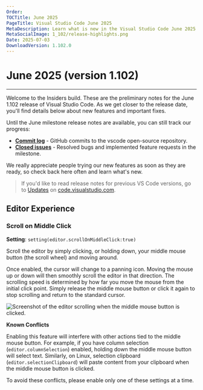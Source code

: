```yaml
---
Order:
TOCTitle: June 2025
PageTitle: Visual Studio Code June 2025
MetaDescription: Learn what is new in the Visual Studio Code June 2025 Release (1.102)
MetaSocialImage: 1_102/release-highlights.png
Date: 2025-07-03
DownloadVersion: 1.102.0
---
```

# June 2025 (version 1.102)

<!-- DOWNLOAD_LINKS_PLACEHOLDER -->

---

Welcome to the Insiders build. These are the preliminary notes for the June 1.102 release of Visual Studio Code. As we get closer to the release date, you'll find details below about new features and important fixes.

Until the June milestone release notes are available, you can still track our progress:

* **[Commit log](https://github.com/Microsoft/vscode/commits/main)** - GitHub commits to the vscode open-source repository.
* **[Closed issues](https://github.com/Microsoft/vscode/issues?q=is%3Aissue+is%3Aclosed+milestone%3A%22June+2025%22)** - Resolved bugs and implemented feature requests in the milestone.

We really appreciate people trying our new features as soon as they are ready, so check back here often and learn what's new.

>If you'd like to read release notes for previous VS Code versions, go to [Updates](https://code.visualstudio.com/updates) on [code.visualstudio.com](https://code.visualstudio.com).

## Editor Experience

### Scroll on Middle Click

**Setting**: `setting(editor.scrollOnMiddleClick:true)`

Scroll the editor by simply clicking, or holding down, your middle mouse button (the scroll wheel) and moving around.

Once enabled, the cursor will change to a panning icon. Moving the mouse up or down will then smoothly scroll the editor in that direction. The scrolling speed is determined by how far you move the mouse from the initial click point. Simply release the middle mouse button or click it again to stop scrolling and return to the standard cursor.

![Screenshot of the editor scrolling when the middle mouse button is clicked.](images/1_102/middle-scroll.png)

**Known Conflicts**

Enabling this feature will interfere with other actions tied to the middle mouse button. For example, if you have column selection (`editor.columnSelection`) enabled, holding down the middle mouse button will select text. Similarly, on Linux, selection clipboard (`editor.selectionClipboard`) will paste content from your clipboard when the middle mouse button is clicked.

To avoid these conflicts, please enable only one of these settings at a time.

<a id="scroll-to-top" role="button" title="Scroll to top" aria-label="scroll to top" href="#"><span class="icon"></span></a>
<link rel="stylesheet" type="text/css" href="css/inproduct_releasenotes.css"/>
